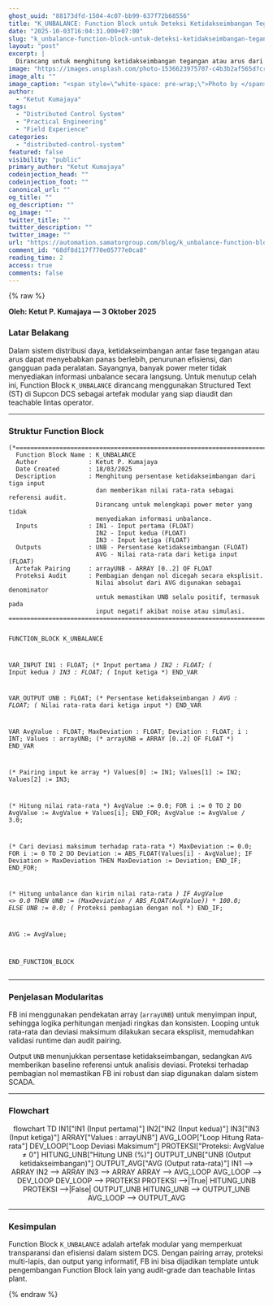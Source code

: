 ```yaml
---
ghost_uuid: "88173dfd-1504-4c07-bb99-637f72b68556"
title: "K_UNBALANCE: Function Block untuk Deteksi Ketidakseimbangan Tegangan/Arus di DCS"
date: "2025-10-03T16:04:31.000+07:00"
slug: "k_unbalance-function-block-untuk-deteksi-ketidakseimbangan-tegangan-arus-di-dcs"
layout: "post"
excerpt: |
  Dirancang untuk menghitung ketidakseimbangan tegangan atau arus dari tiga input dalam sistem DCS, khususnya pada power meter yang tidak menyediakan informasi unbalance.
image: "https://images.unsplash.com/photo-1536623975707-c4b3b2af565d?crop=entropy&cs=tinysrgb&fit=max&fm=jpg&ixid=M3wxMTc3M3wwfDF8c2VhcmNofDEyfHxiYWxhbmNlfGVufDB8fHx8MTc1OTQ4MTQ3Nnww&ixlib=rb-4.1.0&q=80&w=2000"
image_alt: ""
image_caption: "<span style=\"white-space: pre-wrap;\">Photo by </span><a href=\"https://unsplash.com/@coltonsturgeon?utm_source=ghost&amp;utm_medium=referral&amp;utm_campaign=api-credit\"><span style=\"white-space: pre-wrap;\">Colton Sturgeon</span></a><span style=\"white-space: pre-wrap;\"> / </span><a href=\"https://unsplash.com/?utm_source=ghost&amp;utm_medium=referral&amp;utm_campaign=api-credit\"><span style=\"white-space: pre-wrap;\">Unsplash</span></a>"
author:
  - "Ketut Kumajaya"
tags:
  - "Distributed Control System"
  - "Practical Engineering"
  - "Field Experience"
categories:
  - "distributed-control-system"
featured: false
visibility: "public"
primary_author: "Ketut Kumajaya"
codeinjection_head: ""
codeinjection_foot: ""
canonical_url: ""
og_title: ""
og_description: ""
og_image: ""
twitter_title: ""
twitter_description: ""
twitter_image: ""
url: "https://automation.samatorgroup.com/blog/k_unbalance-function-block-untuk-deteksi-ketidakseimbangan-tegangan-arus-di-dcs/"
comment_id: "68df8d117f770e05777e0ca8"
reading_time: 2
access: true
comments: false
---
```


{% raw %}
<p><strong>Oleh: Ketut P. Kumajaya — 3 Oktober 2025</strong></p>
<h3 id="latar-belakang">Latar Belakang</h3>
<p>Dalam sistem distribusi daya, ketidakseimbangan antar fase tegangan atau arus dapat menyebabkan panas berlebih, penurunan efisiensi, dan gangguan pada peralatan. Sayangnya, banyak power meter tidak menyediakan informasi unbalance secara langsung. Untuk menutup celah ini, Function Block <code>K_UNBALANCE</code> dirancang menggunakan Structured Text (ST) di Supcon DCS sebagai artefak modular yang siap diaudit dan teachable lintas operator.</p>
<hr>
<h3 id="struktur-function-block">Struktur Function Block</h3>
<pre><code class="language-pascal">(*=============================================================================
  Function Block Name : K_UNBALANCE
  Author              : Ketut P. Kumajaya
  Date Created        : 18/03/2025
  Description         : Menghitung persentase ketidakseimbangan dari tiga input
                        dan memberikan nilai rata-rata sebagai referensi audit.
                        Dirancang untuk melengkapi power meter yang tidak
                        menyediakan informasi unbalance.
  Inputs              : IN1 - Input pertama (FLOAT)
                        IN2 - Input kedua (FLOAT)
                        IN3 - Input ketiga (FLOAT)
  Outputs             : UNB - Persentase ketidakseimbangan (FLOAT)
                        AVG - Nilai rata-rata dari ketiga input (FLOAT)
  Artefak Pairing     : arrayUNB - ARRAY [0..2] OF FLOAT
  Proteksi Audit      : Pembagian dengan nol dicegah secara eksplisit.
                        Nilai absolut dari AVG digunakan sebagai denominator
                        untuk memastikan UNB selalu positif, termasuk pada
                        input negatif akibat noise atau simulasi.
=============================================================================*)

FUNCTION_BLOCK K_UNBALANCE

VAR_INPUT
    IN1 : FLOAT; (* Input pertama *)
    IN2 : FLOAT; (* Input kedua *)
    IN3 : FLOAT; (* Input ketiga *)
END_VAR

VAR_OUTPUT
    UNB : FLOAT; (* Persentase ketidakseimbangan *)
    AVG : FLOAT; (* Nilai rata-rata dari ketiga input *)
END_VAR

VAR
    AvgValue      : FLOAT;
    MaxDeviation  : FLOAT;
    Deviation     : FLOAT;
    i             : INT;
    Values        : arrayUNB; (* arrayUNB = ARRAY [0..2] OF FLOAT *)
END_VAR

(* Pairing input ke array *)
Values[0] := IN1;
Values[1] := IN2;
Values[2] := IN3;

(* Hitung nilai rata-rata *)
AvgValue := 0.0;
FOR i := 0 TO 2 DO
    AvgValue := AvgValue + Values[i];
END_FOR;
AvgValue := AvgValue / 3.0;

(* Cari deviasi maksimum terhadap rata-rata *)
MaxDeviation := 0.0;
FOR i := 0 TO 2 DO
    Deviation := ABS_FLOAT(Values[i] - AvgValue);
    IF Deviation &gt; MaxDeviation THEN
        MaxDeviation := Deviation;
    END_IF;
END_FOR;

(* Hitung unbalance dan kirim nilai rata-rata *)
IF AvgValue &lt;&gt; 0.0 THEN
    UNB := (MaxDeviation / ABS_FLOAT(AvgValue)) * 100.0;
ELSE
    UNB := 0.0; (* Proteksi pembagian dengan nol *)
END_IF;

AVG := AvgValue;

END_FUNCTION_BLOCK
</code></pre>
<hr>
<h3 id="penjelasan-modularitas">Penjelasan Modularitas</h3>
<p>FB ini menggunakan pendekatan array (<code>arrayUNB</code>) untuk menyimpan input, sehingga logika perhitungan menjadi ringkas dan konsisten. Looping untuk rata-rata dan deviasi maksimum dilakukan secara eksplisit, memudahkan validasi runtime dan audit pairing.</p>
<p>Output <code>UNB</code> menunjukkan persentase ketidakseimbangan, sedangkan <code>AVG</code> memberikan baseline referensi untuk analisis deviasi. Proteksi terhadap pembagian nol memastikan FB ini robust dan siap digunakan dalam sistem SCADA.</p>
<hr>
<h3 id="flowchart">Flowchart</h3>
<div style="width: 100%; text-align: center; margin: 0.5em auto; max-width: 800px;">
    <div class="mermaid" style="width: 100%; max-width: 800px;">
    flowchart TD
        IN1["IN1 (Input pertama)"]
        IN2["IN2 (Input kedua)"]
        IN3["IN3 (Input ketiga)"]
        ARRAY["Values : arrayUNB"]
        AVG_LOOP["Loop Hitung Rata-rata"]
        DEV_LOOP["Loop Deviasi Maksimum"]
        PROTEKSI["Proteksi: AvgValue ≠ 0"]
        HITUNG_UNB["Hitung UNB (%)"]
        OUTPUT_UNB["UNB (Output ketidakseimbangan)"]
        OUTPUT_AVG["AVG (Output rata-rata)"]
        IN1 --&gt; ARRAY
        IN2 --&gt; ARRAY
        IN3 --&gt; ARRAY
        ARRAY --&gt; AVG_LOOP
        AVG_LOOP --&gt; DEV_LOOP
        DEV_LOOP --&gt; PROTEKSI
        PROTEKSI --&gt;|True| HITUNG_UNB
        PROTEKSI --&gt;|False| OUTPUT_UNB
        HITUNG_UNB --&gt; OUTPUT_UNB
        AVG_LOOP --&gt; OUTPUT_AVG
    </div>
</div>
<hr>
<h3 id="kesimpulan">Kesimpulan</h3>
<p>Function Block <code>K_UNBALANCE</code> adalah artefak modular yang memperkuat transparansi dan efisiensi dalam sistem DCS. Dengan pairing array, proteksi multi-lapis, dan output yang informatif, FB ini bisa dijadikan template untuk pengembangan Function Block lain yang audit-grade dan teachable lintas plant.</p>

{% endraw %}